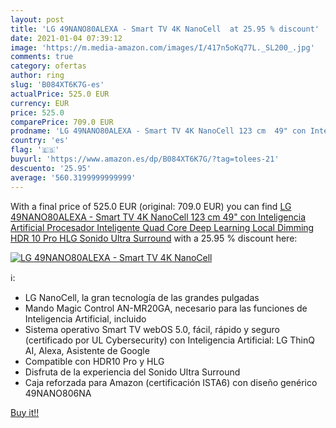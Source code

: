 ```yaml
---
layout: post
title: 'LG 49NANO80ALEXA - Smart TV 4K NanoCell  at 25.95 % discount'
date: 2021-01-04 07:39:12
image: 'https://m.media-amazon.com/images/I/417n5oKq77L._SL200_.jpg'
comments: true
category: ofertas
author: ring
slug: 'B084XT6K7G-es'
actualPrice: 525.0 EUR
currency: EUR
price: 525.0
comparePrice: 709.0 EUR
prodname: 'LG 49NANO80ALEXA - Smart TV 4K NanoCell 123 cm  49" con Inteligencia Artificial  Procesador Inteligente Quad Core  Deep Learning  Local Dimming  HDR 10 Pro  HLG  Sonido Ultra Surround'
country: 'es'
flag: '🇪🇸'
buyurl: 'https://www.amazon.es/dp/B084XT6K7G/?tag=tolees-21'
descuento: '25.95'
average: '560.3199999999999'
---
```


With a final price of 525.0 EUR (original: 709.0 EUR) you can find [LG 49NANO80ALEXA - Smart TV 4K NanoCell 123 cm  49" con Inteligencia Artificial  Procesador Inteligente Quad Core  Deep Learning  Local Dimming  HDR 10 Pro  HLG  Sonido Ultra Surround](https://www.amazon.es/dp/B084XT6K7G/?tag=tolees-21) with a  25.95 % discount here:

[![LG 49NANO80ALEXA - Smart TV 4K NanoCell ](https://m.media-amazon.com/images/I/417n5oKq77L._SL200_.jpg)](https://www.amazon.es/dp/B084XT6K7G/?tag=tolees-21)

ℹ️:

- LG NanoCell, la gran tecnología de las grandes pulgadas
- Mando Magic Control AN-MR20GA, necesario para las funciones de Inteligencia Artificial, incluido
- Sistema operativo Smart TV webOS 5.0, fácil, rápido y seguro (certificado por UL Cybersecurity) con Inteligencia Artificial: LG ThinQ AI, Alexa, Asistente de Google
- Compatible con HDR10 Pro y HLG
- Disfruta de la experiencia del Sonido Ultra Surround
- Caja reforzada para Amazon (certificación ISTA6) con diseño genérico 49NANO806NA

[Buy it!!](https://www.amazon.es/dp/B084XT6K7G/?tag=tolees-21)
